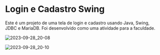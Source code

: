 # Login e Cadastro Swing

Este é um projeto de uma tela de login e cadastro usando Java, Swing, JDBC e MariaDB. Foi desenvolvido como uma atividade para a faculdade.

![2023-09-28_20-08](https://github.com/gustavommcv/Login-e-Cadastro-Swing/assets/88604190/c98f9219-07bf-4a71-a379-9f213c0535b6)

![2023-09-28_20-10](https://github.com/gustavommcv/Login-e-Cadastro-Swing/assets/88604190/6761fec0-dd1e-42a0-9c01-e7122d4927e8)
